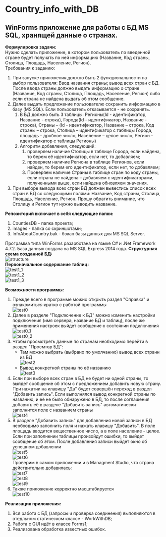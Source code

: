 # Country_info_with_DB
## WinForms приложение для работы с БД MS SQL, хранящей данные о странах.  
**Формулировка задачи:**  
Нужно сделать приложение, в котором пользователь по введенной стране будет получать по ней 
информацию (Название, Код страны, Столица, Площадь, Население, Регион).  
Требования к заданию:
1. При запуске приложения должно быть 2 функциональности на выбор пользователя: Ввод
названия страны; вывод всех стран с БД. После ввода страны должно выдать информацию о
стране (Название, Код страны, Столица, Площадь, Население, Регион) либо если страна не
найдена выдать об этом сообщение.
2. Далее выдать предложение пользователю сохранить информацию в базу (MS SQL). Если
пользователь отказывается - не сохранять.
    1. В БД должно быть 3 таблицы: Регионы(Id - идентификатор, Название - строка),
Города(Id - идентификатор, Название - строка), Страны – (Id - идентификатор, Название
– строка, Код страны – строка, Столица – идентификатор с таблицы Города, площадь –
дробное число, Население – целое число, Регион – идентификатор с таблицы Регионы)
    2. Алгоритм добавления, следующий:
        1. проверяем наличие Столицы в таблице Города, если найдена, то берем её
идентификатор, если нет, то добавляем;
        2. проверяем наличие Региона в таблице Регионов, если найден, то берем его
идентификатор, если нет, то добавляем;
        3. Проверяем наличие Страны в таблице стран по коду страны, если
страна не найдена – добавляем с идентификаторами, полученными выше,
если найдена обновляем значения.
3. При выборе вывода всех стран БД должен вывестись список всех стран в БД со следующими
полями: Название, Код страны, Столица, Площадь, Население, Регион. Прошу обратить
внимание, что Столицу и Регион тут нужно выводить название.

**Репозиторий включает в себя следующие папки:**  
1. CountiesDB - папка проекта;  
2. images - папка со скриншотами;  
3. InfoAboutCountry.bak - бэкап базы данных для MS SQL Server.  

Программа типа WinForms разарботана на языке C# и .Net Framework 4.7.2. База данных создана на MS SQL Express 2014 года.
**Структурная схема созданной БД:**  
![structure](https://github.com/d1den/Country_info_with_DB/blob/master/images/DB_structure.png?raw=true "structure")  
**Первоначальное содержание таблиц:**  
![test1_1](https://github.com/d1den/Country_info_with_DB/blob/master/images/test1_1.JPG?raw=true "test1_1")  
![test1_2](https://github.com/d1den/Country_info_with_DB/blob/master/images/test1_2.JPG?raw=true "test1_2")  
![test1_3](https://github.com/d1den/Country_info_with_DB/blob/master/images/test1_3.JPG?raw=true "test1_3")  

**Возможности программы:**  
1. Прежде всего в программе можно открыть раздел "Справка" и ознакомиться кратко с работой программы  
![test0](https://github.com/d1den/Country_info_with_DB/blob/master/images/test0.JPG?raw=true "test0")  
2. Далее в разделе "Подключение к БД" можно изменить настройки подключения (имя сервера, название БД и таблиц), после же применения
настроек выйдет сообщение о состоянии подключения  
![test0_1](https://github.com/d1den/Country_info_with_DB/blob/master/images/test0_1.JPG?raw=true "test0_1")  
![test0_2](https://github.com/d1den/Country_info_with_DB/blob/master/images/test0_2.JPG?raw=true "test0_2")  
3. Чтобы просмотреть данные по странам необходимо перейти в раздел "Просмтор БД":  
    + Там можно выбрать (выбрано по умолчанию) вывод всех странн из БД  
    ![test2](https://github.com/d1den/Country_info_with_DB/blob/master/images/test2.JPG?raw=true "test2")  
    + Вывод конкретной страны по её названию  
    ![test3](https://github.com/d1den/Country_info_with_DB/blob/master/images/test3.JPG?raw=true "test3")  
4. Если при выборе всех стран в БД не будет ни одной страны, то выйдет сообщение об этом с предложением добавить новую страну.
При нажатии на клавишу "Да" будет совершён переход в раздел "Добавить запись". Если выполнялся вывод конкретной страны по названию,
и её не было обнаружено в БД, то после соглашения добавить её в разделе "Добавить запись" автоматически заполнится поле с названием страны  
![test4](https://github.com/d1den/Country_info_with_DB/blob/master/images/test4.JPG?raw=true "test4")  
5. В разделе "Добавить запись" для добавления новой записи в БД необходимо заполнить поля и нажать клавишу "Добавить". 
В поле площадь вводится вещественное число, а в поле население - целое. Если при заполнении таблицы произойдут ошибки, то выйдет сообщение об этом. 
После добавления записи выйдет окно об успешном добавлении  
![test5](https://github.com/d1den/Country_info_with_DB/blob/master/images/test5.JPG?raw=true "test5")  
![test6](https://github.com/d1den/Country_info_with_DB/blob/master/images/test6.JPG?raw=true "test6")  
Проверим в самом приложении и в Managment Studio, что страна действительно добавилась:  
![test7](https://github.com/d1den/Country_info_with_DB/blob/master/images/test7.JPG?raw=true "test7")  
![test8](https://github.com/d1den/Country_info_with_DB/blob/master/images/test8.JPG?raw=true "test8")  
![test9](https://github.com/d1den/Country_info_with_DB/blob/master/images/test9.JPG?raw=true "test9")  
6. Также приложение корректно масштабируется  
![test10](https://github.com/d1den/Country_info_with_DB/blob/master/images/test10.JPG?raw=true "test10")  

**Реализация приложения:**  
1. Вся работа с БД (запросы и проверка соединения) выполняются в отедльном статическом классе - WorkWithDB;
2. Работа с GUI идёт в классе Forms1;  
3. Реализована обработка известных ошибок.
